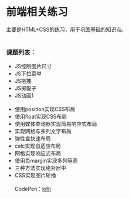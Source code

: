 前端相关练习
===
主要是HTML+CSS的练习，用于巩固基础的知识点。
<br><br>
### 课题列表：
+ JS控制图片尺寸
+ JS下拉菜单
+ JS拖拽
+ JS掷骰子
+ JS动画1
<br><br>
+ 使用position实现CSS布局
+ 使用float实现CSS布局
+ 使用媒体查询器实现简易响应式布局
+ 实现网格与多列文字布局
+ 弹性盒快速布局
+ calc实现自适应布局
+ 网格实现响应式布局
+ 使用负margin实现多列等高
+ 三种方法实现绝对居中
+ CSS实现图片轮播
<br><br>
CodePen：<a target="_blank" href="http://codepen.io/kiRinoi/#">kiRi</a>
